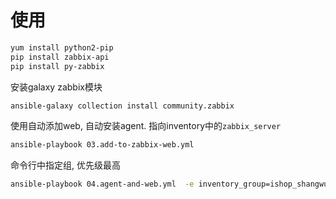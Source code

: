 # 使用
```bash
yum install python2-pip
pip install zabbix-api
pip install py-zabbix
```
安装galaxy zabbix模块
```bash
ansible-galaxy collection install community.zabbix
```
使用自动添加web, 自动安装agent. 指向inventory中的`zabbix_server`
```bash
ansible-playbook 03.add-to-zabbix-web.yml
```

命令行中指定组, 优先级最高
```bash
ansible-playbook 04.agent-and-web.yml  -e inventory_group=ishop_shangwu_test -e GROUP_LIST_CSV=ishop-shangwu-test-kubernetes
```
